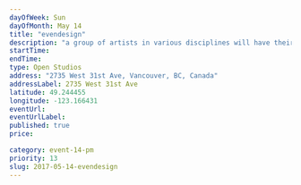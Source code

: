 ```yaml
---
dayOfWeek: Sun
dayOfMonth: May 14
title: "evendesign"
description: "a group of artists in various disciplines will have their work on display and for sale. Also refreshments will be on hand as well as a special tea on Mother's Day."
startTime: 
endTime: 
type: Open Studios
address: "2735 West 31st Ave, Vancouver, BC, Canada"
addressLabel: 2735 West 31st Ave
latitude: 49.244455
longitude: -123.166431
eventUrl: 
eventUrlLabel: 
published: true
price: 

category: event-14-pm
priority: 13
slug: 2017-05-14-evendesign
---
```


